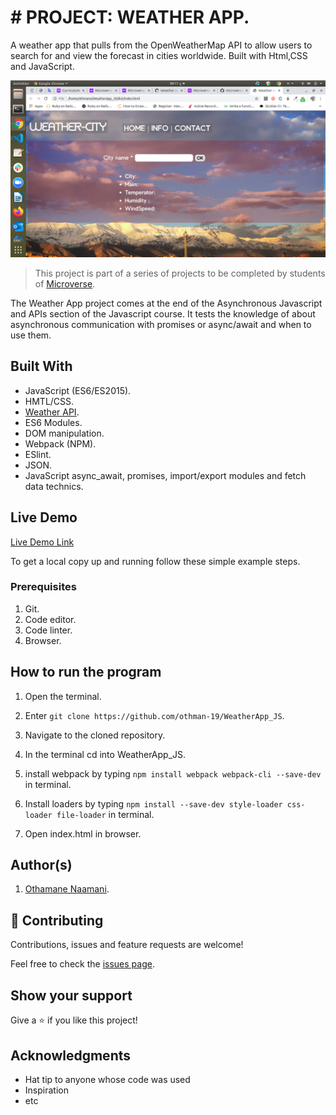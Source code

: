 # # PROJECT: WEATHER APP.
A weather app that pulls from the OpenWeatherMap API to allow users to search for and view the forecast in cities worldwide. Built with Html,CSS and JavaScript.

![screenshot](./app_screenshot.png)

> This project is part of a series of projects to be completed by students of [Microverse](https://www.microverse.org/ "The Global School for Remote Software Developers!").

The Weather App project comes at the end of the Asynchronous Javascript and APIs section of the Javascript course. It tests the knowledge of about asynchronous communication with promises or async/await and when to use them.


## Built With

- JavaScript (ES6/ES2015).
- HMTL/CSS.
- [Weather API](https://openweathermap.org/api).
- ES6 Modules.
- DOM manipulation.
- Webpack (NPM).
- ESlint.
- JSON.
- JavaScript async_await, promises, import/export modules and fetch data technics.

## Live Demo

[Live Demo Link](https://othman-19.github.io/WeatherApp_JS/)

To get a local copy up and running follow these simple example steps.

### Prerequisites
  1. Git.
  2. Code editor.
  3. Code linter.
  5. Browser. 

## How to run the program
1. Open the terminal.

2. Enter `git clone https://github.com/othman-19/WeatherApp_JS`.

3. Navigate to the cloned repository.

4. In the terminal cd into WeatherApp_JS.

5. install webpack by typing `npm install webpack webpack-cli --save-dev` in terminal.

5. Install loaders by typing `npm install --save-dev style-loader css-loader file-loader` in terminal.

6. Open index.html in browser.

## Author(s)
1. [Othamane Naamani](https://github.com/othman-19/).

## 🤝 Contributing

Contributions, issues and feature requests are welcome!

Feel free to check the [issues page](issues/).

## Show your support

Give a ⭐️ if you like this project!

## Acknowledgments

- Hat tip to anyone whose code was used
- Inspiration
- etc

